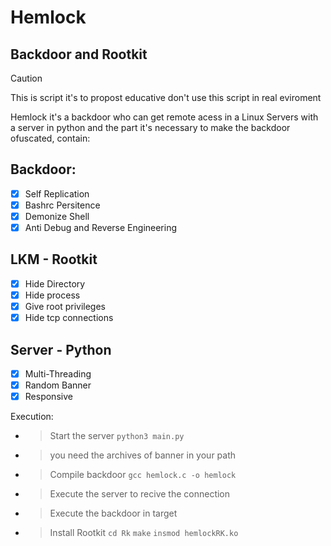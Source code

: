 # Hemlock
## Backdoor and Rootkit

> [!CAUTION]
> This is script it's to propost educative don't use this script in real eviroment

Hemlock it's a backdoor who can get remote acess in a Linux Servers with a server in python  and the part it's necessary to make the backdoor ofuscated, contain:

## Backdoor:
- [x] Self Replication
- [x] Bashrc Persitence
- [x] Demonize Shell
- [x] Anti Debug and Reverse Engineering

## LKM - Rootkit
- [x] Hide Directory
- [x] Hide process
- [x] Give root privileges
- [x] Hide tcp connections

## Server - Python
- [x] Multi-Threading
- [x] Random Banner
- [x] Responsive

Execution:
- > Start the server 
`python3 main.py`
- > you need the archives of banner in your path

- >Compile backdoor
`gcc hemlock.c -o hemlock`

- >Execute the server to recive the connection
- >Execute the backdoor in target

- >Install Rootkit
`cd Rk`
`make`
`insmod hemlockRK.ko`
